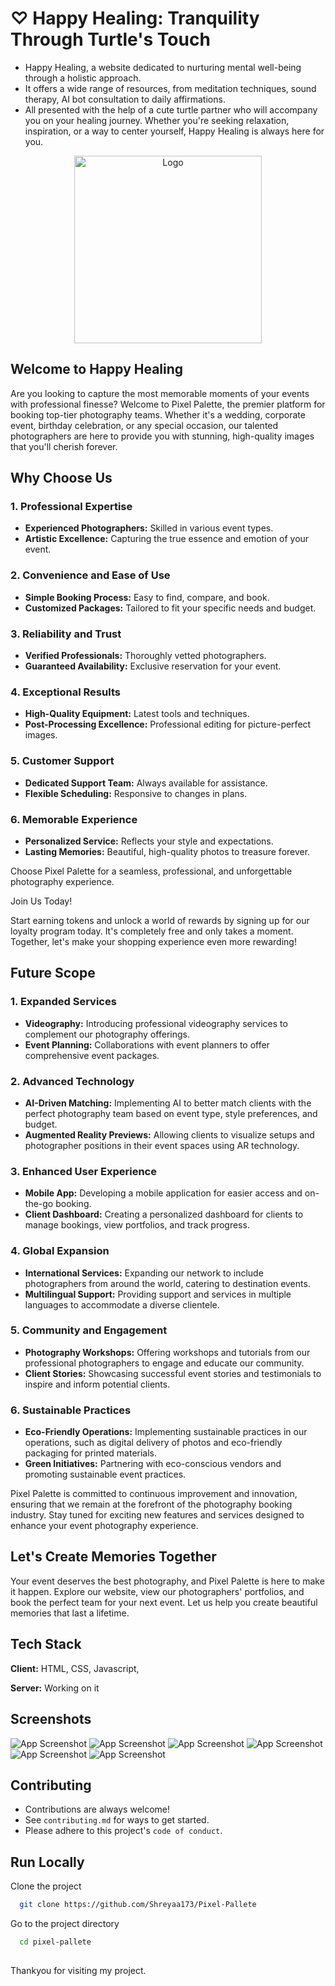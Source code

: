 # ♡ Happy Healing: Tranquility Through Turtle's Touch
- Happy Healing, a website dedicated to nurturing mental well-being through a holistic approach.
- It offers a wide range of resources, from meditation techniques, sound therapy, AI bot consultation to daily affirmations.
- All presented with the help of a cute turtle partner who will accompany you on your healing journey. Whether you're seeking relaxation, inspiration, or a way to center yourself, Happy Healing is always here for you.

<p align="center">
  <img src="https://github.com/Shreyaa173/Happy-Healing/blob/master/Graphics/Happy%20Healing%20Logo.png" alt="Logo" width="300" />
</p>



## Welcome to Happy Healing
Are you looking to capture the most memorable moments of your events with professional finesse? Welcome to Pixel Palette, the premier platform for booking top-tier photography teams. Whether it's a wedding, corporate event, birthday celebration, or any special occasion, our talented photographers are here to provide you with stunning, high-quality images that you'll cherish forever.

## Why Choose Us

### 1. Professional Expertise
- **Experienced Photographers:** Skilled in various event types.
- **Artistic Excellence:** Capturing the true essence and emotion of your event.

### 2. Convenience and Ease of Use
- **Simple Booking Process:** Easy to find, compare, and book.
- **Customized Packages:** Tailored to fit your specific needs and budget.

### 3. Reliability and Trust
- **Verified Professionals:** Thoroughly vetted photographers.
- **Guaranteed Availability:** Exclusive reservation for your event.

### 4. Exceptional Results
- **High-Quality Equipment:** Latest tools and techniques.
- **Post-Processing Excellence:** Professional editing for picture-perfect images.

### 5. Customer Support
- **Dedicated Support Team:** Always available for assistance.
- **Flexible Scheduling:** Responsive to changes in plans.

### 6. Memorable Experience
- **Personalized Service:** Reflects your style and expectations.
- **Lasting Memories:** Beautiful, high-quality photos to treasure forever.

Choose Pixel Palette for a seamless, professional, and unforgettable photography experience.

Join Us Today!

Start earning tokens and unlock a world of rewards by signing up for our loyalty program today. It's completely free and only takes a moment.
Together, let's make your shopping experience even more rewarding!

## Future Scope

### 1. Expanded Services
- **Videography:** Introducing professional videography services to complement our photography offerings.
- **Event Planning:** Collaborations with event planners to offer comprehensive event packages.

### 2. Advanced Technology
- **AI-Driven Matching:** Implementing AI to better match clients with the perfect photography team based on event type, style preferences, and budget.
- **Augmented Reality Previews:** Allowing clients to visualize setups and photographer positions in their event spaces using AR technology.

### 3. Enhanced User Experience
- **Mobile App:** Developing a mobile application for easier access and on-the-go booking.
- **Client Dashboard:** Creating a personalized dashboard for clients to manage bookings, view portfolios, and track progress.

### 4. Global Expansion
- **International Services:** Expanding our network to include photographers from around the world, catering to destination events.
- **Multilingual Support:** Providing support and services in multiple languages to accommodate a diverse clientele.

### 5. Community and Engagement
- **Photography Workshops:** Offering workshops and tutorials from our professional photographers to engage and educate our community.
- **Client Stories:** Showcasing successful event stories and testimonials to inspire and inform potential clients.

### 6. Sustainable Practices
- **Eco-Friendly Operations:** Implementing sustainable practices in our operations, such as digital delivery of photos and eco-friendly packaging for printed materials.
- **Green Initiatives:** Partnering with eco-conscious vendors and promoting sustainable event practices.

Pixel Palette is committed to continuous improvement and innovation, ensuring that we remain at the forefront of the photography booking industry. Stay tuned for exciting new features and services designed to enhance your event photography experience.

## Let's Create Memories Together
Your event deserves the best photography, and Pixel Palette is here to make it happen. Explore our website, view our photographers' portfolios, and book the perfect team for your next event. Let us help you create beautiful memories that last a lifetime.

## Tech Stack

**Client:** HTML, CSS, Javascript,

**Server:** Working on it

## Screenshots

![App Screenshot](https://github.com/Shreyaa173/Pixel-Pallete/blob/main/Assests/HomePage.png)
![App Screenshot](https://github.com/Shreyaa173/Pixel-Pallete/blob/main/Assests/HomePage-Navbar.png)
![App Screenshot](https://github.com/Shreyaa173/Pixel-Pallete/blob/main/Assests/2nd%20Page.png)
![App Screenshot](https://github.com/Shreyaa173/Pixel-Pallete/blob/main/Assests/BestShots.png)
![App Screenshot](https://github.com/Shreyaa173/Pixel-Pallete/blob/main/Assests/Popup.png)
![App Screenshot](https://github.com/Shreyaa173/Pixel-Pallete/blob/main/Assests/Book%20now.png)


## Contributing

- Contributions are always welcome!  
- See `contributing.md` for ways to get started.  
- Please adhere to this project's `code of conduct`.


## Run Locally

Clone the project

```bash
  git clone https://github.com/Shreyaa173/Pixel-Pallete
```

Go to the project directory

```bash
  cd pixel-pallete
```

##
Thankyou for visiting my project. 
